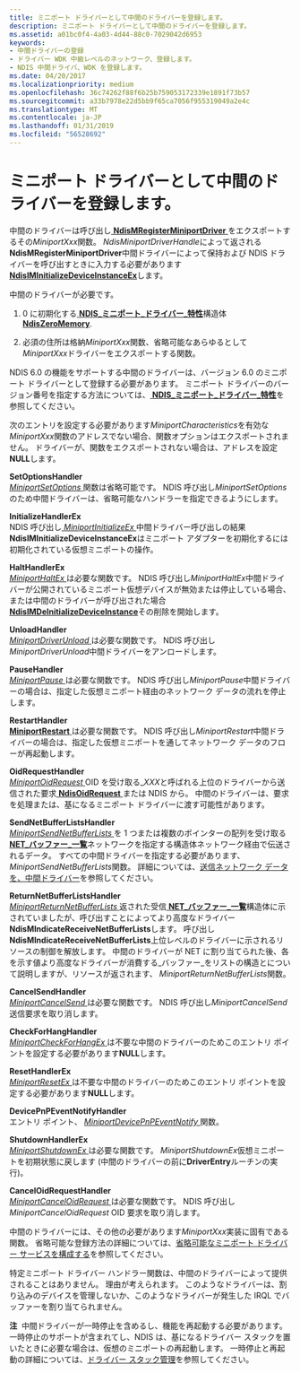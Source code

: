 ```yaml
---
title: ミニポート ドライバーとして中間のドライバーを登録します。
description: ミニポート ドライバーとして中間のドライバーを登録します。
ms.assetid: a01bc0f4-4a03-4d44-88c0-7029042d6953
keywords:
- 中間ドライバーの登録
- ドライバー WDK 中級レベルのネットワーク、登録します。
- NDIS 中間ドライバ、WDK を登録します。
ms.date: 04/20/2017
ms.localizationpriority: medium
ms.openlocfilehash: 36c74262f88f6b25b759053172339e1891f73b57
ms.sourcegitcommit: a33b7978e22d5bb9f65ca7056f955319049a2e4c
ms.translationtype: MT
ms.contentlocale: ja-JP
ms.lasthandoff: 01/31/2019
ms.locfileid: "56528692"
---
```

# <a name="registering-an-intermediate-driver-as-a-miniport-driver"></a>ミニポート ドライバーとして中間のドライバーを登録します。





中間のドライバーは呼び出し[ **NdisMRegisterMiniportDriver** ](https://msdn.microsoft.com/library/windows/hardware/ff563654)をエクスポートするその*MiniportXxx*関数。 *NdisMiniportDriverHandle*によって返される**NdisMRegisterMiniportDriver**中間ドライバーによって保持および NDIS ドライバーを呼び出すときに入力する必要があります[ **NdisIMInitializeDeviceInstanceEx**](https://msdn.microsoft.com/library/windows/hardware/ff562727)します。

中間のドライバーが必要です。

1.  0 に初期化する[ **NDIS\_ミニポート\_ドライバー\_特性**](https://msdn.microsoft.com/library/windows/hardware/ff565958)構造体[ **NdisZeroMemory**](https://msdn.microsoft.com/library/windows/hardware/ff564698).

2.  必須の住所は格納*MiniportXxx*関数、省略可能なあらゆるとして*MiniportXxx*ドライバーをエクスポートする関数。

NDIS 6.0 の機能をサポートする中間のドライバーは、バージョン 6.0 のミニポート ドライバーとして登録する必要があります。 ミニポート ドライバーのバージョン番号を指定する方法については、[ **NDIS\_ミニポート\_ドライバー\_特性**](https://msdn.microsoft.com/library/windows/hardware/ff565958)を参照してください。

次のエントリを設定する必要があります*MiniportCharacteristics*を有効な*MiniportXxx*関数のアドレスでない場合、関数オプションはエクスポートされません。 ドライバーが、関数をエクスポートされない場合は、アドレスを設定**NULL**します。

<a href="" id="setoptionshandler"></a>**SetOptionsHandler**  
[*MiniportSetOptions* ](https://msdn.microsoft.com/library/windows/hardware/ff559443)関数は省略可能です。 NDIS 呼び出し*MiniportSetOptions*のため中間ドライバーは、省略可能なハンドラーを指定できるようにします。

<a href="" id="initializehandlerex"></a>**InitializeHandlerEx**  
NDIS 呼び出し[ *MiniportInitializeEx* ](https://msdn.microsoft.com/library/windows/hardware/ff559389)中間ドライバー呼び出しの結果**NdisIMInitializeDeviceInstanceEx**はミニポート アダプターを初期化するには初期化されている仮想ミニポートの操作。

<a href="" id="halthandlerex"></a>**HaltHandlerEx**  
[*MiniportHaltEx* ](https://msdn.microsoft.com/library/windows/hardware/ff559388)は必要な関数です。 NDIS 呼び出し*MiniportHaltEx*中間ドライバーが公開されているミニポート仮想デバイスが無効または停止している場合、または中間のドライバーが呼び出された場合[ **NdisIMDeInitializeDeviceInstance**](https://msdn.microsoft.com/library/windows/hardware/ff562721)その削除を開始します。

<a href="" id="unloadhandler"></a>**UnloadHandler**  
[*MiniportDriverUnload* ](https://msdn.microsoft.com/library/windows/hardware/ff559378)は必要な関数です。 NDIS 呼び出し*MiniportDriverUnload*中間ドライバーをアンロードします。

<a href="" id="pausehandler"></a>**PauseHandler**  
[*MiniportPause* ](https://msdn.microsoft.com/library/windows/hardware/ff559418)は必要な関数です。 NDIS 呼び出し*MiniportPause*中間ドライバーの場合は、指定した仮想ミニポート経由のネットワーク データの流れを停止します。

<a href="" id="restarthandler"></a>**RestartHandler**  
[**MiniportRestart** ](https://msdn.microsoft.com/library/windows/hardware/ff559435)は必要な関数です。 NDIS 呼び出し*MiniportRestart*中間ドライバーの場合は、指定した仮想ミニポートを通してネットワーク データのフローが再起動します。

<a href="" id="oidrequesthandler"></a>**OidRequestHandler**  
[*MiniportOidRequest* ](https://msdn.microsoft.com/library/windows/hardware/ff559416) OID を受け取る\_*XXX*と呼ばれる上位のドライバーから送信された要求[ **NdisOidRequest** ](https://msdn.microsoft.com/library/windows/hardware/ff563710)または NDIS から。 中間のドライバーは、要求を処理または、基になるミニポート ドライバーに渡す可能性があります。

<a href="" id="sendnetbufferlistshandler"></a>**SendNetBufferListsHandler**  
[*MiniportSendNetBufferLists* ](https://msdn.microsoft.com/library/windows/hardware/ff559440)を 1 つまたは複数のポインターの配列を受け取る[ **NET\_バッファー\_一覧**](https://msdn.microsoft.com/library/windows/hardware/ff568388)ネットワークを指定する構造体ネットワーク経由で伝送されるデータ。 すべての中間ドライバーを指定する必要があります、 *MiniportSendNetBufferLists*関数。 詳細については、[送信ネットワーク データを、中間ドライバー](transmitting-network-data-through-an-intermediate-driver.md)を参照してください。

<a href="" id="returnnetbufferlistshandler"></a>**ReturnNetBufferListsHandler**  
[*MiniportReturnNetBufferLists* ](https://msdn.microsoft.com/library/windows/hardware/ff559437)返された受信[ **NET\_バッファー\_一覧**](https://msdn.microsoft.com/library/windows/hardware/ff568388)構造体に示されていましたが、呼び出すことによってより高度なドライバー **NdisMIndicateReceiveNetBufferLists**します。 呼び出し**NdisMIndicateReceiveNetBufferLists**上位レベルのドライバーに示されるリソースの制御を解放します。 中間のドライバーが NET に割り当てられた後、各を示す値より高度なドライバーが消費する\_バッファー\_をリストの構造とについて説明しますが、リソースが返されます、 *MiniportReturnNetBufferLists*関数。

<a href="" id="cancelsendhandler"></a>**CancelSendHandler**  
[*MiniportCancelSend* ](https://msdn.microsoft.com/library/windows/hardware/ff559342)は必要な関数です。 NDIS 呼び出し*MiniportCancelSend*送信要求を取り消します。

<a href="" id="checkforhanghandler"></a>**CheckForHangHandler**  
[*MiniportCheckForHangEx* ](https://msdn.microsoft.com/library/windows/hardware/ff559346)は不要な中間のドライバーのためこのエントリ ポイントを設定する必要があります**NULL**します。

<a href="" id="resethandlerex"></a>**ResetHandlerEx**  
[*MiniportResetEx* ](https://msdn.microsoft.com/library/windows/hardware/ff559432)は不要な中間のドライバーのためこのエントリ ポイントを設定する必要があります**NULL**します。

<a href="" id="devicepnpeventnotifyhandler"></a>**DevicePnPEventNotifyHandler**  
エントリ ポイント、 [ *MiniportDevicePnPEventNotify* ](https://msdn.microsoft.com/library/windows/hardware/ff559369)関数。

<a href="" id="shutdownhandlerex"></a>**ShutdownHandlerEx**  
[*MiniportShutdownEx* ](https://msdn.microsoft.com/library/windows/hardware/ff559449)は必要な関数です。 *MiniportShutdownEx*仮想ミニポートを初期状態に戻します (中間のドライバーの前に**DriverEntry**ルーチンの実行)。

<a href="" id="canceloidrequesthandler"></a>**CancelOidRequestHandler**  
[*MiniportCancelOidRequest* ](https://msdn.microsoft.com/library/windows/hardware/ff559339)は必要な関数です。 NDIS 呼び出し*MiniportCancelOidRequest* OID 要求を取り消します。

中間のドライバーには、その他の必要があります*MiniportXxx*実装に固有である関数。 省略可能な登録方法の詳細については、[省略可能なミニポート ドライバー サービスを構成する](configuring-optional-miniport-driver-services.md)を参照してください。

特定ミニポート ドライバー ハンドラー関数は、中間のドライバーによって提供されることはありません。 理由が考えられます。 このようなドライバーは、割り込みのデバイスを管理しないか、このようなドライバーが発生した IRQL でバッファーを割り当てられません。

**注**  中間ドライバーが一時停止を含めるし、機能を再起動する必要があります。 一時停止のサポートが含まれてし、NDIS は、基になるドライバー スタックを置いたときに必要な場合は、仮想のミニポートの再起動します。 一時停止と再起動の詳細については、[ドライバー スタック管理](driver-stack-management.md)を参照してください。

 

 

 





